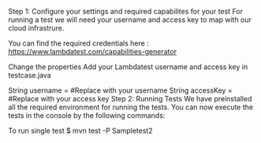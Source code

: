 Step 1: Configure your settings and required capabilites for your test
For running a test we will need your username and access key to map with our cloud infrastrure.

You can find the required credentials here : https://www.lambdatest.com/capabilities-generator

Change the properties
Add your Lambdatest username and access key in testcase.java

String username = <YOUR LT_USERNAME> #Replace with your username
String accessKey = <YOUR LT_ACCESS_KEY> #Replace with your access key
Step 2: Running Tests
We have preinstalled all the required environment for running the tests. You can now execute the tests in the console by the following commands:

To run single test
$ mvn test -P Sampletest2


